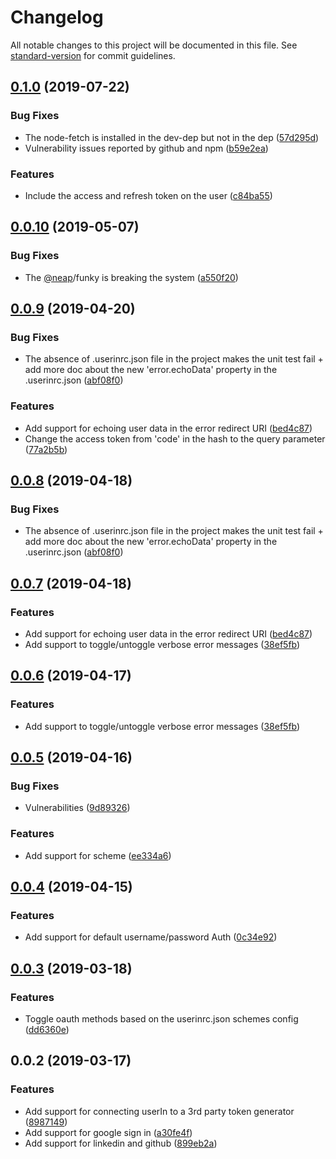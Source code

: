 # Changelog

All notable changes to this project will be documented in this file. See [standard-version](https://github.com/conventional-changelog/standard-version) for commit guidelines.

## [0.1.0](https://github.com/nicolasdao/userin/compare/v0.0.10...v0.1.0) (2019-07-22)


### Bug Fixes

* The node-fetch is installed in the dev-dep but not in the dep ([57d295d](https://github.com/nicolasdao/userin/commit/57d295d))
* Vulnerability issues reported by github and npm ([b59e2ea](https://github.com/nicolasdao/userin/commit/b59e2ea))


### Features

* Include the access and refresh token on the user ([c84ba55](https://github.com/nicolasdao/userin/commit/c84ba55))



<a name="0.0.10"></a>
## [0.0.10](https://github.com/nicolasdao/userin/compare/v0.0.9...v0.0.10) (2019-05-07)


### Bug Fixes

* The [@neap](https://github.com/neap)/funky is breaking the system ([a550f20](https://github.com/nicolasdao/userin/commit/a550f20))



<a name="0.0.9"></a>
## [0.0.9](https://github.com/nicolasdao/userin/compare/v0.0.6...v0.0.9) (2019-04-20)


### Bug Fixes

* The absence of .userinrc.json file in the project makes the unit test fail + add more doc about the new 'error.echoData' property in the .userinrc.json ([abf08f0](https://github.com/nicolasdao/userin/commit/abf08f0))


### Features

* Add support for echoing user data in the error redirect URI ([bed4c87](https://github.com/nicolasdao/userin/commit/bed4c87))
* Change the access token from 'code' in the hash to the query parameter ([77a2b5b](https://github.com/nicolasdao/userin/commit/77a2b5b))



<a name="0.0.8"></a>
## [0.0.8](https://github.com/nicolasdao/userin/compare/v0.0.7...v0.0.8) (2019-04-18)


### Bug Fixes

* The absence of .userinrc.json file in the project makes the unit test fail + add more doc about the new 'error.echoData' property in the .userinrc.json ([abf08f0](https://github.com/nicolasdao/userin/commit/abf08f0))



<a name="0.0.7"></a>
## [0.0.7](https://github.com/nicolasdao/userin/compare/v0.0.5...v0.0.7) (2019-04-18)


### Features

* Add support for echoing user data in the error redirect URI ([bed4c87](https://github.com/nicolasdao/userin/commit/bed4c87))
* Add support to toggle/untoggle verbose error messages ([38ef5fb](https://github.com/nicolasdao/userin/commit/38ef5fb))



<a name="0.0.6"></a>
## [0.0.6](https://github.com/nicolasdao/userin/compare/v0.0.5...v0.0.6) (2019-04-17)


### Features

* Add support to toggle/untoggle verbose error messages ([38ef5fb](https://github.com/nicolasdao/userin/commit/38ef5fb))



<a name="0.0.5"></a>
## [0.0.5](https://github.com/nicolasdao/userin/compare/v0.0.4...v0.0.5) (2019-04-16)


### Bug Fixes

* Vulnerabilities ([9d89326](https://github.com/nicolasdao/userin/commit/9d89326))


### Features

* Add support for  scheme ([ee334a6](https://github.com/nicolasdao/userin/commit/ee334a6))



<a name="0.0.4"></a>
## [0.0.4](https://github.com/nicolasdao/userin/compare/v0.0.3...v0.0.4) (2019-04-15)


### Features

* Add support for default username/password Auth ([0c34e92](https://github.com/nicolasdao/userin/commit/0c34e92))



<a name="0.0.3"></a>
## [0.0.3](https://github.com/nicolasdao/userin/compare/v0.0.2...v0.0.3) (2019-03-18)


### Features

* Toggle oauth methods based on the userinrc.json schemes config ([dd6360e](https://github.com/nicolasdao/userin/commit/dd6360e))



<a name="0.0.2"></a>
## 0.0.2 (2019-03-17)


### Features

* Add support for connecting userIn to a 3rd party token generator ([8987149](https://github.com/nicolasdao/userin/commit/8987149))
* Add support for google sign in ([a30fe4f](https://github.com/nicolasdao/userin/commit/a30fe4f))
* Add support for linkedin and github ([899eb2a](https://github.com/nicolasdao/userin/commit/899eb2a))
